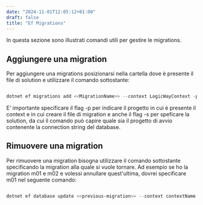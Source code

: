 ```yaml
---
date: "2024-11-01T12:05:12+01:00"
draft: false
title: "Ef Migrations"
---
```


In questa sezione sono illustrati comandi utili per gestire le migrations.

## Aggiungere una migration
Per aggiungere una migrations posizionarsi nella cartella dove è presente il file di solution e utilizzare il comando sottostante:

```powershell

dotnet ef migrations add <<MigrationName>> --context LogicWayContext -p LogicWay.Core -s LogicWay

```

E' importante specificare il flag -p per indicare il progetto in cui è presente il context e in cui creare il file di migration e anche il flag -s per speficare la solution, da cui il comando può capire quale sia il progetto di avvio contenente la connection string del database.


## Rimuovere una migration

Per rimuovere una migration bisogna utilizzare il comando sottostante specificando la migration alla quale si vuole tornare. Ad esempio se ho la migration m01 e m02 e volessi annullare quest'ultima, dovrei specificare m01 nel seguente comando:

```powershell

dotnet ef database update <<previous-migration>> --context contextName

```
